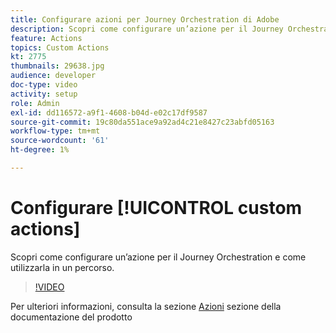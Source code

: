 ```yaml
---
title: Configurare azioni per Journey Orchestration di Adobe
description: Scopri come configurare un’azione per il Journey Orchestration e come utilizzarla in un percorso.
feature: Actions
topics: Custom Actions
kt: 2775
thumbnails: 29638.jpg
audience: developer
doc-type: video
activity: setup
role: Admin
exl-id: dd116572-a9f1-4608-b04d-e02c17df9587
source-git-commit: 19c80da551ace9a92ad4c21e8427c23abfd05163
workflow-type: tm+mt
source-wordcount: '61'
ht-degree: 1%

---
```


# Configurare [!UICONTROL custom actions]

Scopri come configurare un’azione per il Journey Orchestration e come utilizzarla in un percorso.

>[!VIDEO](https://video.tv.adobe.com/v/29638?quality=12)

Per ulteriori informazioni, consulta la sezione [Azioni](https://experienceleague.adobe.com/docs/journeys/using/action-journeys/action.html?lang=en) sezione della documentazione del prodotto
